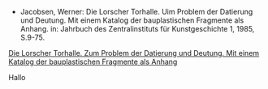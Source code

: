 - Jacobsen, Werner: Die Lorscher Torhalle. Uim Problem der Datierung und Deutung. Mit einem Katalog der bauplastischen Fragmente als Anhang. in: Jahrbuch des Zentralinstituts für Kunstgeschichte 1, 1985, S.9-75.

[Die Lorscher Torhalle. Zum Problem der Datierung und Deutung. Mit einem Katalog der bauplastischen Fragmente als Anhang](zotero://select/library/items/YLTR7CRS)


Hallo